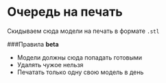 # Очередь на печать

Скидываем сюда модели на печать в формате `.stl`

###Правила 
**beta**

- Модели должны сюда попадать готовыми
- Удалять чужое нельзя
- Печатать только одну свою модель в день
